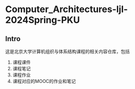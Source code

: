 # Computer_Architectures-ljl-2024Spring-PKU

## Intro

这是北京大学计算机组织与体系结构课程的相关内容仓库，包括

1. 课程课件
2. 课程笔记
3. 课程作业
4. 课程对应的MOOC的作业和笔记

